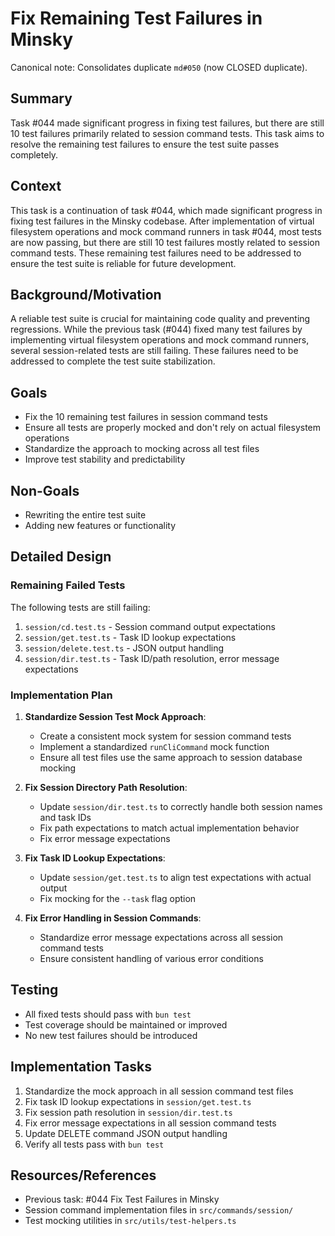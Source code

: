# Fix Remaining Test Failures in Minsky

Canonical note: Consolidates duplicate `md#050` (now CLOSED duplicate).

## Summary

Task #044 made significant progress in fixing test failures, but there are still 10 test failures primarily related to session command tests. This task aims to resolve the remaining test failures to ensure the test suite passes completely.

## Context

This task is a continuation of task #044, which made significant progress in fixing test failures in the Minsky codebase. After implementation of virtual filesystem operations and mock command runners in task #044, most tests are now passing, but there are still 10 test failures mostly related to session command tests. These remaining test failures need to be addressed to ensure the test suite is reliable for future development.

## Background/Motivation

A reliable test suite is crucial for maintaining code quality and preventing regressions. While the previous task (#044) fixed many test failures by implementing virtual filesystem operations and mock command runners, several session-related tests are still failing. These failures need to be addressed to complete the test suite stabilization.

## Goals

- Fix the 10 remaining test failures in session command tests
- Ensure all tests are properly mocked and don't rely on actual filesystem operations
- Standardize the approach to mocking across all test files
- Improve test stability and predictability

## Non-Goals

- Rewriting the entire test suite
- Adding new features or functionality

## Detailed Design

### Remaining Failed Tests

The following tests are still failing:

1. `session/cd.test.ts` - Session command output expectations
2. `session/get.test.ts` - Task ID lookup expectations
3. `session/delete.test.ts` - JSON output handling
4. `session/dir.test.ts` - Task ID/path resolution, error message expectations

### Implementation Plan

1. **Standardize Session Test Mock Approach**:

   - Create a consistent mock system for session command tests
   - Implement a standardized `runCliCommand` mock function
   - Ensure all test files use the same approach to session database mocking

2. **Fix Session Directory Path Resolution**:

   - Update `session/dir.test.ts` to correctly handle both session names and task IDs
   - Fix path expectations to match actual implementation behavior
   - Fix error message expectations

3. **Fix Task ID Lookup Expectations**:

   - Update `session/get.test.ts` to align test expectations with actual output
   - Fix mocking for the `--task` flag option

4. **Fix Error Handling in Session Commands**:
   - Standardize error message expectations across all session command tests
   - Ensure consistent handling of various error conditions

## Testing

- All fixed tests should pass with `bun test`
- Test coverage should be maintained or improved
- No new test failures should be introduced

## Implementation Tasks

1. Standardize the mock approach in all session command test files
2. Fix task ID lookup expectations in `session/get.test.ts`
3. Fix session path resolution in `session/dir.test.ts`
4. Fix error message expectations in all session command tests
5. Update DELETE command JSON output handling
6. Verify all tests pass with `bun test`

## Resources/References

- Previous task: #044 Fix Test Failures in Minsky
- Session command implementation files in `src/commands/session/`
- Test mocking utilities in `src/utils/test-helpers.ts`
